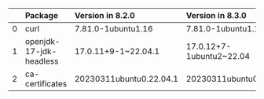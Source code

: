 <!-- markdown-link-check-disable -->

|    | Package                 | Version in 8.2.0        | Version in 8.3.0         | Status   |
|---:|:------------------------|:------------------------|:-------------------------|:---------|
|  0 | curl                    | 7.81.0-1ubuntu1.16      | 7.81.0-1ubuntu1.17       | UPDATED  |
|  1 | openjdk-17-jdk-headless | 17.0.11+9-1~22.04.1     | 17.0.12+7-1ubuntu2~22.04 | UPDATED  |
|  2 | ca-certificates         | 20230311ubuntu0.22.04.1 | 20230311ubuntu0.22.04.1  |          |